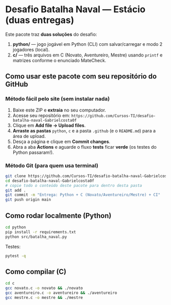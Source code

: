 # Desafio Batalha Naval — Estácio (duas entregas)

Este pacote traz **duas soluções** do desafio:
1. **python/** — jogo jogável em Python (CLI) com salvar/carregar e modo 2 jogadores (local).
2. **c/** — três arquivos em C (Novato, Aventureiro, Mestre) usando `printf` e matrizes conforme o enunciado MateCheck.

## Como usar este pacote com seu repositório do GitHub
### Método fácil pelo site (sem instalar nada)
1. Baixe este ZIP e **extraia** no seu computador.
2. Acesse seu repositório em: `https://github.com/Cursos-TI/desafio-batalha-naval-Gabrielcosta0f`
3. Clique em **Add file → Upload files**.
4. **Arraste as pastas** `python`, `c` e a pasta `.github` (e o `README.md`) para a área de upload.
5. Desça a página e clique em **Commit changes**.
6. Abra a aba **Actions** e aguarde o fluxo **tests** ficar **verde** (os testes do Python passaram!).

### Método Git (para quem usa terminal)
```bash
git clone https://github.com/Cursos-TI/desafio-batalha-naval-Gabrielcosta0f.git
cd desafio-batalha-naval-Gabrielcosta0f
# copie todo o conteúdo deste pacote para dentro desta pasta
git add .
git commit -m "Entrega: Python + C (Novato/Aventureiro/Mestre) + CI"
git push origin main
```

## Como rodar localmente (Python)
```bash
cd python
pip install -r requirements.txt
python src/batalha_naval.py
```
Testes:
```bash
pytest -q
```

## Como compilar (C)
```bash
cd c
gcc novato.c -o novato && ./novato
gcc aventureiro.c -o aventureiro && ./aventureiro
gcc mestre.c -o mestre && ./mestre
```